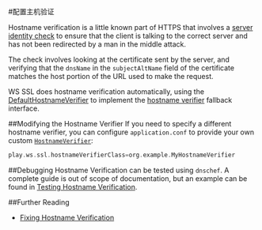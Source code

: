 #配置主机验证

Hostname verification is a little known part of HTTPS that involves a [server identity check](https://tools.ietf.org/search/rfc2818#section-3.1) to ensure that the client is talking to the correct server and has not been redirected by a man in the middle attack.

The check involves looking at the certificate sent by the server, and verifying that the `dnsName` in the `subjectAltName` field of the certificate matches the host portion of the URL used to make the request.

WS SSL does hostname verification automatically, using the [DefaultHostnameVerifier](https://playframework.com/documentation/2.4.x/api/scala/play/api/libs/ws/ssl/DefaultHostnameVerifier.html) to implement the [hostname verifier](https://docs.oracle.com/javase/8/docs/technotes/guides/security/jsse/JSSERefGuide.html#HostnameVerifier) fallback interface.


##Modifying the Hostname Verifier
If you need to specify a different hostname verifier, you can configure `application.conf` to provide your own custom [`HostnameVerifier`](https://docs.oracle.com/javase/8/docs/api/javax/net/ssl/HostnameVerifier.html):

```scala
play.ws.ssl.hostnameVerifierClass=org.example.MyHostnameVerifier
```


##Debugging
Hostname Verification can be tested using `dnschef`. A complete guide is out of scope of documentation, but an example can be found in [Testing Hostname Verification](https://tersesystems.com/2014/03/31/testing-hostname-verification/).


##Further Reading
* [Fixing Hostname Verification](https://tersesystems.com/2014/03/23/fixing-hostname-verification/)